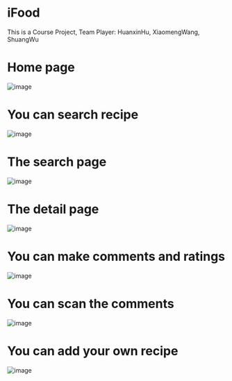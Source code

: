 iFood
=====

This is a Course Project, Team Player: HuanxinHu, XiaomengWang, ShuangWu

Home page
=====
![image](https://github.com/HuanxinHu/iFood/blob/master/proDemo/home.jpg)

You can search recipe
=====
![image](https://github.com/HuanxinHu/iFood/blob/master/proDemo/search-autocomplete.png)

The search page
=====
![image](https://github.com/HuanxinHu/iFood/blob/master/proDemo/search.jpg)

The detail page
=====
![image](https://github.com/HuanxinHu/iFood/blob/master/proDemo/detail.jpg)

You can make comments and ratings
=====
![image](https://github.com/HuanxinHu/iFood/blob/master/proDemo/makecomment.jpg)

You can scan the comments
=====
![image](https://github.com/HuanxinHu/iFood/blob/master/proDemo/comment.jpg)

You can add your own recipe
=====
![image](https://github.com/HuanxinHu/iFood/blob/master/proDemo/add.jpg)